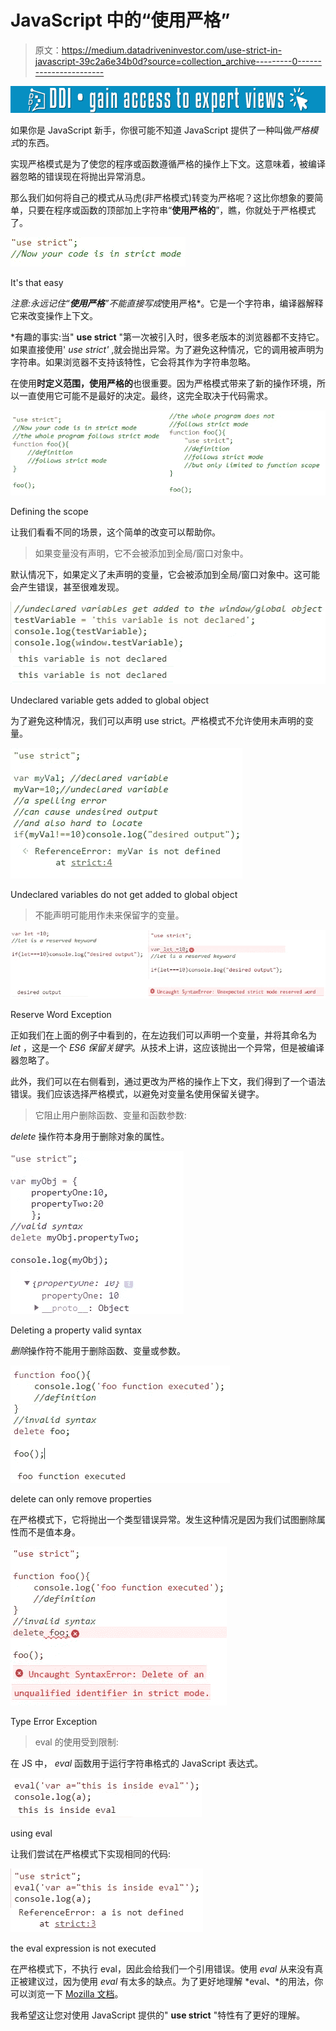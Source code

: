 # JavaScript 中的“使用严格”

> 原文：<https://medium.datadriveninvestor.com/use-strict-in-javascript-39c2a6e34b0d?source=collection_archive---------0----------------------->

[![](img/ff548bf64d7807fcfadcf8fe6f2a539f.png)](http://www.track.datadriveninvestor.com/1B9E)

如果你是 JavaScript 新手，你很可能不知道 JavaScript 提供了一种叫做*严格模式*的东西。

实现严格模式是为了使您的程序或函数遵循严格的操作上下文。这意味着，被编译器忽略的错误现在将抛出异常消息。

那么我们如何将自己的模式从马虎(非严格模式)转变为严格呢？这比你想象的要简单，只要在程序或函数的顶部加上字符串“**使用严格的**”，瞧，你就处于严格模式了。

![](img/2c26106aa2e3ebebc6675a6a36e6655d.png)

It's that easy

*注意:永远记住“**使用严格**”不能直接写成*使用严格*。它是一个字符串，编译器解释它来改变操作上下文。

*有趣的事实:当" **use strict** "第一次被引入时，很多老版本的浏览器都不支持它。如果直接使用' *use strict'* ,就会抛出异常。为了避免这种情况，它的调用被声明为字符串。如果浏览器不支持该特性，它会将其作为字符串忽略。

在使用**时定义范围，使用严格的**也很重要。因为严格模式带来了新的操作环境，所以一直使用它可能不是最好的决定。最终，这完全取决于代码需求。

![](img/1fff64b16492fb7648e119a5bf38deb8.png)

Defining the scope

让我们看看不同的场景，这个简单的改变可以帮助你。

> 如果变量没有声明，它不会被添加到全局/窗口对象中。

默认情况下，如果定义了未声明的变量，它会被添加到全局/窗口对象中。这可能会产生错误，甚至很难发现。

![](img/df8ca7f06108746bf0723afde8bd41d1.png)

Undeclared variable gets added to global object

为了避免这种情况，我们可以声明 use strict。严格模式不允许使用未声明的变量。

![](img/ddf8e35548af82a54cd05daaf46d56c5.png)

Undeclared variables do not get added to global object

> 不能声明可能用作未来保留字的变量。

![](img/424667cddcff88786f4dd08eef4d39ef.png)

Reserve Word Exception

正如我们在上面的例子中看到的，在左边我们可以声明一个变量，并将其命名为 *let* ，这是一个 *ES6 保留关键字*。从技术上讲，这应该抛出一个异常，但是被编译器忽略了。

此外，我们可以在右侧看到，通过更改为严格的操作上下文，我们得到了一个语法错误。我们应该选择严格模式，以避免对变量名使用保留关键字。

> 它阻止用户删除函数、变量和函数参数:

*delete* 操作符本身用于删除对象的属性。

![](img/f2c4fed7df6fdddf9826b302fe197342.png)

Deleting a property valid syntax

*删除*操作符不能用于删除函数、变量或参数。

![](img/d89e9a4d0f2a04a9be11a9d63d97d3fe.png)

delete can only remove properties

在严格模式下，它将抛出一个类型错误异常。发生这种情况是因为我们试图删除属性而不是值本身。

![](img/dcd81e4f36a158706bc1c6fe535e05f4.png)

Type Error Exception

> eval 的使用受到限制:

在 JS 中， *eval* 函数用于运行字符串格式的 JavaScript 表达式。

![](img/22bd8a3170538f8bcf620b034c99aa29.png)

using eval

让我们尝试在严格模式下实现相同的代码:

![](img/da954fc9b280ef8d52f271f24b721b61.png)

the eval expression is not executed

在严格模式下，不执行 eval，因此会给我们一个引用错误。使用 *eval* 从来没有真正被建议过，因为使用 *eval* 有太多的缺点。为了更好地理解 *eval、*的用法，你可以浏览一下 [Mozilla 文档](https://developer.mozilla.org/en-US/docs/Web/JavaScript/Reference/Global_Objects/eval)。

我希望这让您对使用 JavaScript 提供的" **use strict** "特性有了更好的理解。